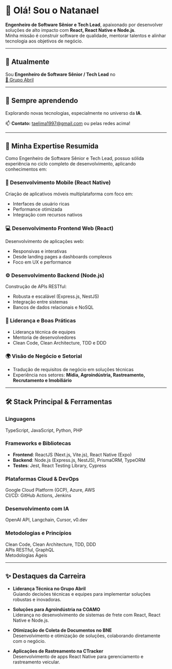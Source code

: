 # 👋 Olá! Sou o Natanael

**Engenheiro de Software Sênior e Tech Lead**, apaixonado por desenvolver soluções de alto impacto com **React, React Native e Node.js**.  
Minha missão é construir software de qualidade, mentorar talentos e alinhar tecnologia aos objetivos de negócio.

---

## 🔭 Atualmente

Sou **Engenheiro de Software Sênior / Tech Lead** no  
[🌳 Grupo Abril](#) <!-- Substitua o # pela URL correta quando desejar -->

---

## 🌱 Sempre aprendendo

Explorando novas tecnologias, especialmente no universo da **IA**.

📫 **Contato:** taelima1997@gmail.com ou pelas redes acima!

---

## 🚀 Minha Expertise Resumida

Como Engenheiro de Software Sênior e Tech Lead, possuo sólida experiência no ciclo completo de desenvolvimento, aplicando conhecimentos em:

### 📱 Desenvolvimento Mobile (React Native)
Criação de aplicativos móveis multiplataforma com foco em:
- Interfaces de usuário ricas
- Performance otimizada
- Integração com recursos nativos

### 💻 Desenvolvimento Frontend Web (React)
Desenvolvimento de aplicações web:
- Responsivas e interativas
- Desde landing pages a dashboards complexos
- Foco em UX e performance

### ⚙️ Desenvolvimento Backend (Node.js)
Construção de APIs RESTful:
- Robusta e escalável (Express.js, NestJS)
- Integração entre sistemas
- Bancos de dados relacionais e NoSQL

### 🌟 Liderança e Boas Práticas
- Liderança técnica de equipes
- Mentoria de desenvolvedores
- Clean Code, Clean Architecture, TDD e DDD

### 🌍 Visão de Negócio e Setorial
- Tradução de requisitos de negócio em soluções técnicas
- Experiência nos setores: **Mídia, Agroindústria, Rastreamento, Recrutamento e Imobiliário**

---

## 🛠️ Stack Principal & Ferramentas

### **Linguagens**
TypeScript, JavaScript, Python, PHP

### **Frameworks e Bibliotecas**
- **Frontend**: ReactJS (Next.js, Vite.js), React Native (Expo)
- **Backend**: Node.js (Express.js, NestJS), PrismaORM, TypeORM
- **Testes**: Jest, React Testing Library, Cypress

### **Plataformas Cloud & DevOps**
Google Cloud Platform (GCP), Azure, AWS  
CI/CD: GitHub Actions, Jenkins

### **Desenvolvimento com IA**
OpenAI API, Langchain, Cursor, v0.dev

### **Metodologias e Princípios**
Clean Code, Clean Architecture, TDD, DDD  
APIs RESTful, GraphQL  
Metodologias Ágeis

---

## ✨ Destaques da Carreira

- **Liderança Técnica no Grupo Abril**  
  Guiando decisões técnicas e equipes para implementar soluções robustas e inovadoras.

- **Soluções para Agroindústria na COAMO**  
  Liderança no desenvolvimento de sistemas de frete com React, React Native e Node.js.

- **Otimização de Coleta de Documentos no BNE**  
  Desenvolvimento e otimização de soluções, colaborando diretamente com o negócio.

- **Aplicações de Rastreamento na CTracker**  
  Desenvolvimento de apps React Native para gerenciamento e rastreamento veicular.

